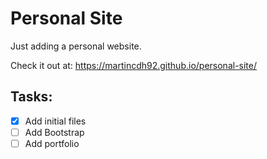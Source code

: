# Personal Site

Just adding a personal website.

Check it out at: https://martincdh92.github.io/personal-site/

## Tasks:

- [x] Add initial files
- [ ] Add Bootstrap 
- [ ] Add portfolio
